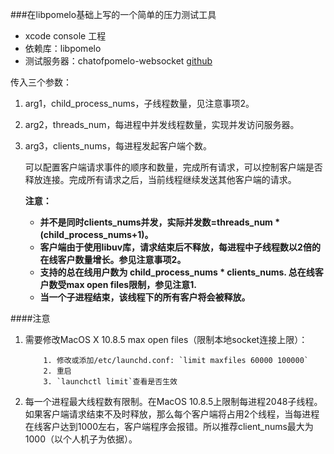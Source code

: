 ###在libpomelo基础上写的一个简单的压力测试工具

* xcode console 工程
* 依赖库：libpomelo
* 测试服务器：chatofpomelo-websocket [github](https://github.com/NetEase/chatofpomelo-websocket)

传入三个参数：

1. arg1，child_process_nums，子线程数量，见注意事项2。
2. arg2，threads_num，每进程中并发线程数量，实现并发访问服务器。
3. arg3，clients_nums，每进程发起客户端个数。
	
	可以配置客户端请求事件的顺序和数量，完成所有请求，可以控制客户端是否释放连接。完成所有请求之后，当前线程继续发送其他客户端的请求。
	
	<strong>注意：
	* 并不是同时clients_nums并发，实际并发数=threads_num * (child_process_nums+1)。
	* 客户端由于使用libuv库，请求结束后不释放，每进程中子线程数以2倍的在线客户数量增长。参见注意事项2。
	* 支持的总在线用户数为 child_process_nums * clients_nums. 总在线客户数受max open files限制，参见注意1.
	* 当一个子进程结束，该线程下的所有客户将会被释放。
	</strong>

####注意
1. 需要修改MacOS X 10.8.5 max open files（限制本地socket连接上限）：

	```
		1. 修改或添加/etc/launchd.conf: `limit maxfiles 60000 100000`
		2. 重启
		3. `launchctl limit`查看是否生效
	```
2. 每一个进程最大线程数有限制。在MacOS 10.8.5上限制每进程2048子线程。如果客户端请求结束不及时释放，那么每个客户端将占用2个线程，当每进程在线客户达到1000左右，客户端程序会报错。所以推荐client_nums最大为1000（以个人机子为依据）。





